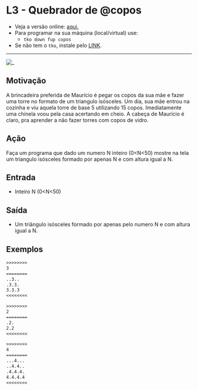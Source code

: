 # L3 - Quebrador de @copos

- Veja a versão online: [aqui.](https://github.com/qxcodefup/arcade/blob/master/base/copos/Readme.md)
- Para programar na sua máquina (local/virtual) use:
  - `tko down fup copos`
- Se não tem o `tko`, instale pelo [LINK](https://github.com/senapk/tko#tko).

---

![_](https://raw.githubusercontent.com/qxcodefup/arcade/master/base/copos/cover.jpg)

## Motivação

A brincadeira preferida de Maurício é pegar os copos da sua mãe e fazer uma torre no formato de um triangulo isósceles. Um dia, sua mãe entrou na cozinha e viu aquela torre de base 5 utilizando 15 copos. Imediatamente uma chinela voou pela casa acertando em cheio. A cabeça de Maurício é claro, pra aprender a não fazer torres com copos de vidro.

## Ação

Faça um programa que dado um numero N inteiro (0<N<50) mostre na tela um triangulo isósceles formado por apenas N e com altura igual a N.

## Entrada

* Inteiro N (0<N<50)

## Saída

* Um triângulo isósceles formado por apenas pelo numero N e com altura igual a N.

## Exemplos

``` txt
>>>>>>>>
3
========
..3..
.3.3.
3.3.3
<<<<<<<<

>>>>>>>>
2
========
.2.
2.2
<<<<<<<<

>>>>>>>>
4
========
...4...
..4.4..
.4.4.4.
4.4.4.4
<<<<<<<<
```
